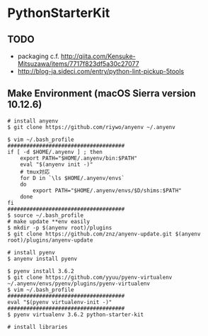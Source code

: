 # PythonStarterKit
## TODO
- packaging c.f. http://qiita.com/Kensuke-Mitsuzawa/items/7717f823df5a30c27077
- http://blog-ja.sideci.com/entry/python-lint-pickup-5tools

## Make Environment (macOS Sierra version 10.12.6)
```
# install anyenv
$ git clone https://github.com/riywo/anyenv ~/.anyenv

$ vim ~/.bash_profile
#####################################
if [ -d $HOME/.anyenv ] ; then
    export PATH="$HOME/.anyenv/bin:$PATH"
    eval "$(anyenv init -)"
    # tmux対応
    for D in `\ls $HOME/.anyenv/envs`
    do
        export PATH="$HOME/.anyenv/envs/$D/shims:$PATH"
    done
fi
#####################################
$ source ~/.bash_profile
# make update **env easily
$ mkdir -p $(anyenv root)/plugins
$ git clone https://github.com/znz/anyenv-update.git $(anyenv root)/plugins/anyenv-update

# install pyenv
$ anyenv install pyenv

$ pyenv install 3.6.2
$ git clone https://github.com/yyuu/pyenv-virtualenv ~/.anyenv/envs/pyenv/plugins/pyenv-virtualenv
$ vim ~/.bash_profile
#####################################
eval "$(pyenv virtualenv-init -)"
#####################################
$ pyenv virtualenv 3.6.2 python-starter-kit

# install libraries

```
